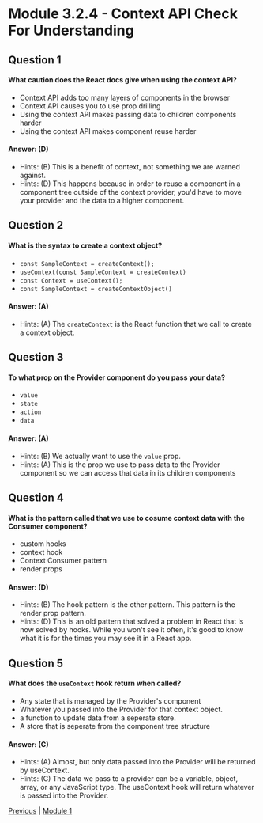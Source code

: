 # Module 3.2.4 - Context API Check For Understanding

## Question 1

####  What caution does the React docs give when using the context API?

- Context API adds too many layers of components in the browser  
- Context API causes you to use prop drilling  
- Using the context API makes passing data to children components harder  
- Using the context API makes component reuse harder  

#### Answer:   (D) 

- Hints: (B) This is a benefit of context, not something we are warned against.
- Hints: (D) This happens because in order to reuse a component in a component tree outside of the context provider, you'd have to move your provider and the data to a higher component.

## Question 2

####  What is the syntax to create a context object?

- ```const SampleContext = createContext();``` 
- ```useContext(const SampleContext = createContext)``` 
- ```const Context = useContext();``` 
- ```const SampleContext = createContextObject()``` 

#### Answer:   (A) 

- Hints: (A) The `createContext` is the React function that we call to create a context object.

## Question 3

####  To what prop on the Provider component do you pass your data?

- ```value``` 
- ```state``` 
- ```action``` 
- ```data``` 

#### Answer:   (A) 

- Hints: (B) We actually want to use the ```value``` prop.
- Hints: (A) This is the prop we use to pass data to the Provider component so we can access that data in its children components

## Question 4

####  What is the pattern called that we use to cosume context data with the Consumer component?

- custom hooks
- context hook  
- Context Consumer pattern 
- render props 

#### Answer:   (D) 

- Hints: (B) The hook pattern is the other pattern. This pattern is the render prop pattern.
- Hints: (D) This is an old pattern that solved a problem in React that is now solved by hooks. While you won't see it often, it's good to know what it is for the times you may see it in a React app.

## Question 5

####  What does the ```useContext``` hook return when called?

- Any state that is managed by the Provider's component 
- Whatever you passed into the Provider for that context object.  
- a function to update data from a seperate store.  
- A store that is seperate from the component tree structure  

#### Answer:   (C) 

- Hints: (A) Almost, but only data passed into the Provider will be returned by useContext.
- Hints: (C) The data we pass to a provider can be a variable, object, array, or any JavaScript type. The useContext hook will return whatever is passed into the Provider.








[Previous](./Object_3.md) | [Module 1](../../Module_1-Class-Components/README.md)
